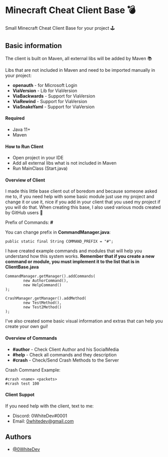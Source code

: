 
# Minecraft Cheat Client Base 💣


Small Minecraft Cheat Client Base for your project 🕹

## Basic information

The client is built on Maven, all external libs will be added by Maven 📚

Libs that are not included in Maven and need to be imported manually in your project:
- **openauth** - for Microsoft Login
- **ViaVersion** - Lib for ViaVersion
- **ViaBackwards** - Support for ViaVersion
- **ViaRewind** - Support for ViaVersion
- **ViaSnakeYaml** - Support for ViaVersion

#### Required
- Java 11+
- Maven

#### How to Run Client
- Open project in your IDE
- Add all external libs what is not included in Maven
- Run MainClass (Start.java)

#### Overview of Client
I made this little base client out of boredom and because someone asked me to, if you need help with some basic module just use my project and change it or use it, nice if you add in your client that you used my project if you will do that. When creating this base, I also used various mods created by GitHub users 💖

Prefix of Commands: **#**

You can change prefix in **CommandManager.java**:
```
public static final String COMMAND_PREFIX = "#";
```

I have created example commands and modules that will help you understand how this system works. **Remember that if you create a new command or module, you must implement it to the list that is in ClientBase.java**

```
CommandManager.getManager().addCommands(
        new AuthorCommand(),
        new HelpCommand()
);

CrashManager.getManager().addMethod(
        new TestMethod(),
        new Test2Method()
);
```

I've also created some basic visual information and extras that can help you create your own gui!

#### Overview of Commands
- **#author** - Check Client Author and his SocialMedia
- **#help** - Check all commands and they description
- **#crash** - Check/Send Crash Methods to the Server

Crash Command Example:
```
#crash <name> <packets>
#crash test 100
```

#### Client Suppot
If you need help with the client, text to me:
- Discord: 0WhiteDev#0001
- Email: 0whitedev@gmail.com
## Authors

- [@0WhiteDev](https://github.com/0WhiteDev)

